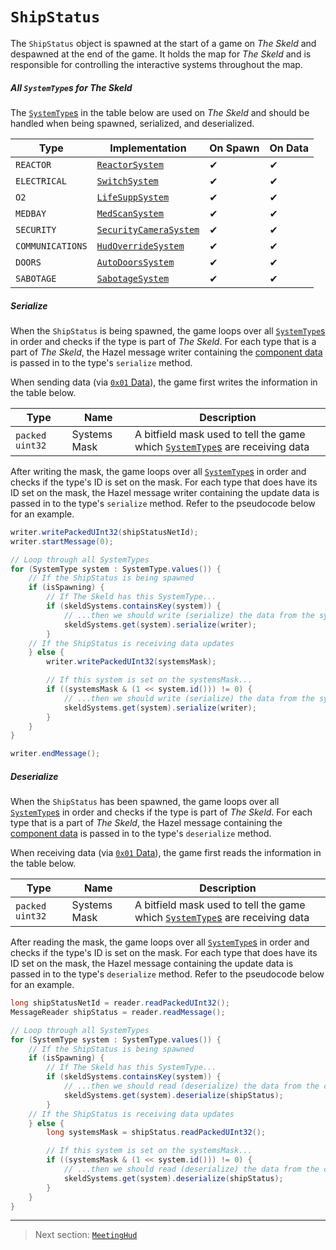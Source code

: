 # `ShipStatus`

The `ShipStatus` object is spawned at the start of a game on *The Skeld* and despawned at the end of the game. It holds the map for *The Skeld* and is responsible for controlling the interactive systems throughout the map.

##### All `SystemType`s for The Skeld

The [`SystemType`s](../01_packet_structure/06_enums.md#systemtype) in the table below are used on *The Skeld* and should be handled when being spawned, serialized, and deserialized.

| Type | Implementation | On Spawn | On Data |
| --- | --- | --- | --- |
| `REACTOR` | [`ReactorSystem`](../06_the_systemtype_implementations/01_reactorsystem.md) | &#x2714; | &#x2714; |
| `ELECTRICAL` | [`SwitchSystem`](../06_the_systemtype_implementations/02_switchsystem.md) | &#x2714; | &#x2714; |
| `O2` | [`LifeSuppSystem`](../06_the_systemtype_implementations/03_lifesuppsystem.md) | &#x2714; | &#x2714; |
| `MEDBAY` | [`MedScanSystem`](../06_the_systemtype_implementations/04_medscansystem.md) | &#x2714; | &#x2714; |
| `SECURITY` | [`SecurityCameraSystem`](../06_the_systemtype_implementations/05_securitycamerasystem.md) | &#x2714; | &#x2714; |
| `COMMUNICATIONS` | [`HudOverrideSystem`](../06_the_systemtype_implementations/06_hudoverridesystem.md) | &#x2714; | &#x2714; |
| `DOORS` | [`AutoDoorsSystem`](../06_the_systemtype_implementations/07_autodoorssystem.md) | &#x2714; | &#x2714; |
| `SABOTAGE` | [`SabotageSystem`](../06_the_systemtype_implementations/08_sabotagesystem.md) | &#x2714; | &#x2714; |

##### Serialize

When the `ShipStatus` is being spawned, the game loops over all [`SystemType`s](../01_packet_structure/06_enums.md#systemtype) in order and checks if the type is part of *The Skeld*. For each type that is a part of *The Skeld*, the Hazel message writer containing the [component data](../03_gamedata_and_gamedatato_message_types/04_spawn.md#the-component-structure) is passed in to the type's `serialize` method.

When sending data (via [`0x01` Data](../03_gamedata_and_gamedatato_message_types/01_data.md)), the game first writes the information in the table below.

| Type | Name | Description |
| --- | --- | --- |
| `packed uint32` | Systems Mask | A bitfield mask used to tell the game which [`SystemType`s](../01_packet_structure/06_enums.md#systemtype) are receiving data |

After writing the mask, the game loops over all [`SystemType`s](../01_packet_structure/06_enums.md#systemtype) in order and checks if the type's ID is set on the mask. For each type that does have its ID set on the mask, the Hazel message writer containing the update data is passed in to the type's `serialize` method. Refer to the pseudocode below for an example.

```java
writer.writePackedUInt32(shipStatusNetId);
writer.startMessage(0);

// Loop through all SystemTypes
for (SystemType system : SystemType.values()) {
    // If the ShipStatus is being spawned
    if (isSpawning) {
        // If The Skeld has this SystemType...
        if (skeldSystems.containsKey(system)) {
            // ...then we should write (serialize) the data from the system
            skeldSystems.get(system).serialize(writer);
        }
    // If the ShipStatus is receiving data updates
    } else {
        writer.writePackedUInt32(systemsMask);

        // If this system is set on the systemsMask...
        if ((systemsMask & (1 << system.id())) != 0) {
            // ...then we should write (serialize) the data from the system
            skeldSystems.get(system).serialize(writer);
        }
    }
}

writer.endMessage();
```

##### Deserialize

When the `ShipStatus` has been spawned, the game loops over all [`SystemType`s](../01_packet_structure/06_enums.md#systemtype) in order and checks if the type is part of *The Skeld*. For each type that is a part of *The Skeld*, the Hazel message containing the [component data](../03_gamedata_and_gamedatato_message_types/04_spawn.md#the-component-structure) is passed in to the type's `deserialize` method.

When receiving data (via [`0x01` Data](../03_gamedata_and_gamedatato_message_types/01_data.md)), the game first reads the information in the table below.

| Type | Name | Description |
| --- | --- | --- |
| `packed uint32` | Systems Mask | A bitfield mask used to tell the game which [`SystemType`s](../01_packet_structure/06_enums.md#systemtype) are receiving data |

After reading the mask, the game loops over all [`SystemType`s](../01_packet_structure/06_enums.md#systemtype) in order and checks if the type's ID is set on the mask. For each type that does have its ID set on the mask, the Hazel message containing the update data is passed in to the type's `deserialize` method. Refer to the pseudocode below for an example.

```java
long shipStatusNetId = reader.readPackedUInt32();
MessageReader shipStatus = reader.readMessage();

// Loop through all SystemTypes
for (SystemType system : SystemType.values()) {
    // If the ShipStatus is being spawned
    if (isSpawning) {
        // If The Skeld has this SystemType...
        if (skeldSystems.containsKey(system)) {
            // ...then we should read (deserialize) the data from the component message
            skeldSystems.get(system).deserialize(shipStatus);
        }
    // If the ShipStatus is receiving data updates
    } else {
        long systemsMask = shipStatus.readPackedUInt32();

        // If this system is set on the systemsMask...
        if ((systemsMask & (1 << system.id())) != 0) {
            // ...then we should read (deserialize) the data from the component message
            skeldSystems.get(system).deserialize(shipStatus);
        }
    }
}
```

---

> Next section: [`MeetingHud`](01_meetinghud.md)
